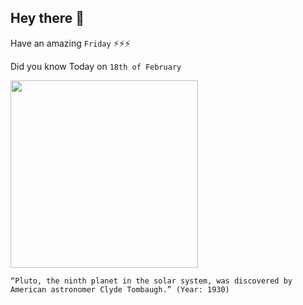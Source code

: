 ## Hey there 👋
Have an amazing `Friday` ⚡⚡⚡

Did you know Today on `18th of February`
 
 [<img src="https://upload.wikimedia.org/wikipedia/commons/0/01/Clyde_W._Tombaugh.jpeg" width="300" />](https://www.britannica.com/biography/Clyde-Tombaugh#:~:text=On%20February%2018%2C%201930%2C%20Tombaugh%20pinpointed%20Pluto) 
 ```
“Pluto, the ninth planet in the solar system, was discovered by American astronomer Clyde Tombaugh.” (Year: 1930)
```
